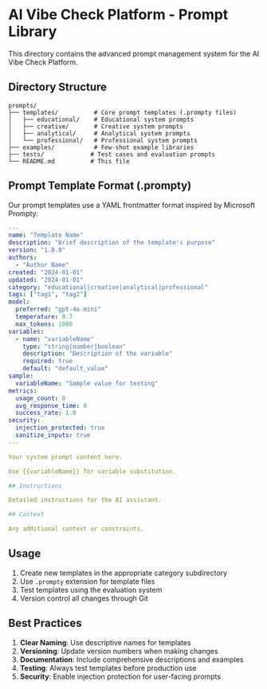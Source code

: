 # AI Vibe Check Platform - Prompt Library

This directory contains the advanced prompt management system for the AI Vibe Check Platform.

## Directory Structure

```
prompts/
├── templates/          # Core prompt templates (.prompty files)
│   ├── educational/    # Educational system prompts
│   ├── creative/       # Creative system prompts
│   ├── analytical/     # Analytical system prompts
│   └── professional/   # Professional system prompts
├── examples/           # Few-shot example libraries
├── tests/             # Test cases and evaluation prompts
└── README.md          # This file
```

## Prompt Template Format (.prompty)

Our prompt templates use a YAML frontmatter format inspired by Microsoft Prompty:

```yaml
---
name: "Template Name"
description: "Brief description of the template's purpose"
version: "1.0.0"
authors: 
  - "Author Name"
created: "2024-01-01"
updated: "2024-01-01"
category: "educational|creative|analytical|professional"
tags: ["tag1", "tag2"]
model:
  preferred: "gpt-4o-mini"
  temperature: 0.7
  max_tokens: 1000
variables:
  - name: "variableName"
    type: "string|number|boolean"
    description: "Description of the variable"
    required: true
    default: "default_value"
sample:
  variableName: "Sample value for testing"
metrics:
  usage_count: 0
  avg_response_time: 0
  success_rate: 1.0
security:
  injection_protected: true
  sanitize_inputs: true
---

Your system prompt content here.

Use {{variableName}} for variable substitution.

## Instructions

Detailed instructions for the AI assistant.

## Context

Any additional context or constraints.
```

## Usage

1. Create new templates in the appropriate category subdirectory
2. Use `.prompty` extension for template files
3. Test templates using the evaluation system
4. Version control all changes through Git

## Best Practices

1. **Clear Naming**: Use descriptive names for templates
2. **Versioning**: Update version numbers when making changes
3. **Documentation**: Include comprehensive descriptions and examples
4. **Testing**: Always test templates before production use
5. **Security**: Enable injection protection for user-facing prompts